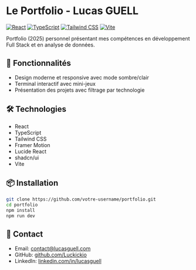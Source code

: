 # Le Portfolio - Lucas GUELL

[![React](https://img.shields.io/badge/React-19.0.0-61DAFB?logo=react)](https://reactjs.org/)
[![TypeScript](https://img.shields.io/badge/TypeScript-5.8.2-3178C6?logo=typescript)](https://www.typescriptlang.org/)
[![Tailwind CSS](https://img.shields.io/badge/Tailwind_CSS-3.4.17-38B2AC?logo=tailwind-css)](https://tailwindcss.com/)
[![Vite](https://img.shields.io/badge/Vite-6.2.2-646CFF?logo=vite)](https://vitejs.dev/)

Portfolio (2025) personnel présentant mes compétences en développement Full Stack et en analyse de données.

## 🚀 Fonctionnalités

- Design moderne et responsive avec mode sombre/clair
- Terminal interactif avec mini-jeux
- Présentation des projets avec filtrage par technologie

## 🛠️ Technologies

- React
- TypeScript
- Tailwind CSS
- Framer Motion
- Lucide React
- shadcn/ui
- Vite

## 📦 Installation

```bash
git clone https://github.com/votre-username/portfolio.git
cd portfolio
npm install
npm run dev
```

## 📧 Contact

- Email: contact@lucasguell.com
- GitHub: [github.com/Luckickio](https://github.com/Luckickio)
- LinkedIn: [linkedin.com/in/lucasguell](https://linkedin.com/in/lucasguell)
